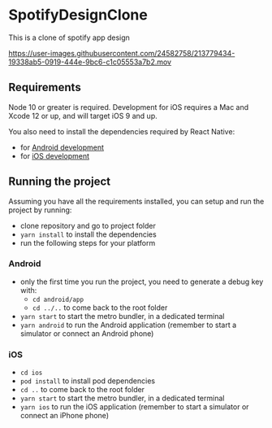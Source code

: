 # SpotifyDesignClone
This is a clone of spotify app design


https://user-images.githubusercontent.com/24582758/213779434-19338ab5-0919-444e-9bc6-c1c05553a7b2.mov





## Requirements

Node 10 or greater is required. Development for iOS requires a Mac and Xcode 12 or up, and will target iOS 9 and up.

You also need to install the dependencies required by React Native:

- for [Android development](https://reactnative.dev/docs/environment-setup)
- for [iOS development](https://reactnative.dev/docs/environment-setup)

## Running the project

Assuming you have all the requirements installed, you can setup and run the project by running:


- clone repository and go to project folder
- `yarn install` to install the dependencies
- run the following steps for your platform

### Android

- only the first time you run the project, you need to generate a debug key with:
  - `cd android/app`
  - `cd ../..` to come back to the root folder
- `yarn start` to start the metro bundler, in a dedicated terminal
- `yarn android` to run the Android application (remember to start a simulator or connect an Android phone)

### iOS

- `cd ios`
- `pod install` to install pod dependencies
- `cd ..` to come back to the root folder
- `yarn start` to start the metro bundler, in a dedicated terminal
- `yarn ios` to run the iOS application (remember to start a simulator or connect an iPhone phone)
